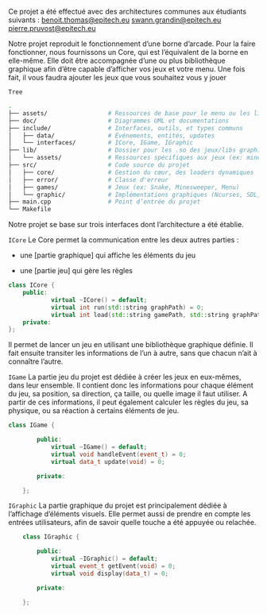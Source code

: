 
Ce projet a été effectué avec des architectures communes aux étudiants suivants :
benoit.thomas@epitech.eu
swann.grandin@epitech.eu
pierre.pruvost@epitech.eu

Notre projet reproduit le fonctionnement d’une borne d’arcade. Pour la faire fonctionner, nous fournissons un Core, qui est l’équivalent de la borne en elle-même. Elle doit être accompagnée d’une ou plus bibliothèque graphique afin d’être capable d’afficher vos jeux et votre menu. Une fois fait, il vous faudra ajouter les jeux que vous souhaitez vous y jouer

`Tree`
```bash
.
├── assets/                 # Ressources de base pour le menu ou les libs
├── doc/                    # Diagrammes UML et documentations
├── include/                # Interfaces, outils, et types communs
│   ├── data/               # Événements, entités, updates
│   └── interfaces/         # ICore, IGame, IGraphic
├── lib/                    # Dossier pour les .so des jeux/libs graphiques
│   └── assets/             # Ressources spécifiques aux jeux (ex: minesweeper)
├── src/                    # Code source du projet
│   ├── core/               # Gestion du cœur, des loaders dynamiques
│   ├── error/              # Classe d'erreur
│   ├── games/              # Jeux (ex: Snake, Minesweeper, Menu)
│   └── graphic/            # Implémentations graphiques (Ncurses, SDL, SFML)
├── main.cpp                # Point d’entrée du projet
└── Makefile
```

Notre projet se base sur trois interfaces dont l’architecture a été établie.

`ICore`
Le Core permet la communication entre les deux autres parties :

- une [partie graphique] qui affiche les éléments du jeu

- une [partie jeu] qui gère les règles

```cpp
class ICore {
    public:
		    virtual ~ICore() = default;
		    virtual int run(std::string graphPath) = 0;
		    virtual int load(std::string gamePath, std::string graphPath) = 0;
    private:
};
```

Il permet de lancer un jeu en utilisant une bibliothèque graphique définie. Il fait ensuite transiter les informations de l’un à autre, sans que chacun n’ait à connaître l’autre.

`IGame`
La partie jeu du projet est dédiée à créer les jeux en eux-mêmes, dans leur ensemble. Il contient donc les informations pour chaque élément du jeu, sa position, sa direction, ça taille, ou quelle image il faut utiliser. A partir de ces informations, il peut également calculer les règles du jeu, sa physique, ou sa réaction à certains éléments de jeu.

```cpp
class IGame {

        public:
            virtual ~IGame() = default;
            virtual void handleEvent(event_t) = 0;
            virtual data_t update(void) = 0;

        private:

    };
```

`IGraphic`
La partie graphique du projet est principalement dédiée à l’affichage d’éléments visuels.
Elle permet aussi de prendre en compte les entrées utilisateurs, afin de savoir quelle touche a été appuyée ou relachée.

```cpp
    class IGraphic {

        public:
            virtual ~IGraphic() = default;
            virtual event_t getEvent(void) = 0;
            virtual void display(data_t) = 0;

        private:

    };
```